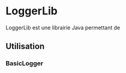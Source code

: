<h1>LoggerLib</h1>
<p class="loggerlib_desc">LoggerLib est une librairie Java permettant de</p>
<h2>Utilisation</h2>
<h3>BasicLogger</h3>
